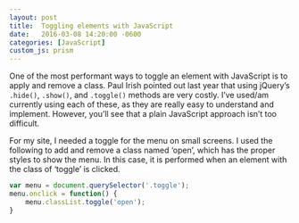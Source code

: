 ```yaml
---
layout: post
title:  Toggling elements with JavaScript
date:   2016-03-08 14:20:00 -0600
categories: [JavaScript]
custom_js: prism
---
```

One of the most performant ways to toggle an element with JavaScript is to apply and remove a class. Paul Irish pointed out last year that using jQuery’s `.hide()`, `.show()`, and `.toggle()` methods are very costly. I’ve used/am currently using each of these, as they are really easy to understand and implement. However, you’ll see that a plain JavaScript approach isn’t too difficult.

For my site, I needed a toggle for the menu on small screens. I used the following to add and remove a class named ‘open’, which has the proper styles to show the menu. In this case, it is performed when an element with the class of ‘toggle’ is clicked.

```js
var menu = document.querySelector('.toggle');
menu.onclick = function() {
	menu.classList.toggle('open');
}
```
